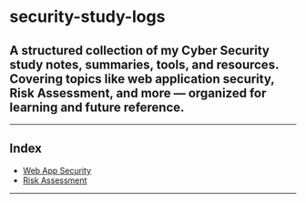 # security-study-logs
A structured collection of my Cyber Security study notes, summaries, tools, and resources. Covering topics like web application security, Risk Assessment, and more — organized for learning and future reference.
---
---
##  Index

- [Web App Security](./Web_App_Security)
- [Risk Assessment](./Risk_Assessment)
---
